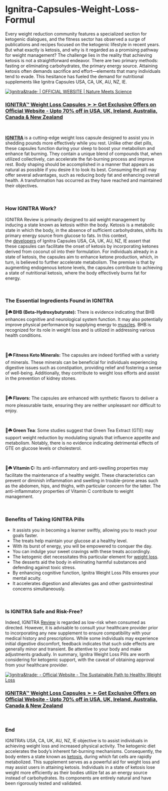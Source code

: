 # Ignitra-Capsules-Weight-Loss-Formul

<p>Every weight reduction community features a specialized section for ketogenic dialogues, and the fitness sector has observed a surge of publications and recipes focused on the ketogenic lifestyle in recent years. But what exactly is ketosis, and why is it regarded as a promising pathway for weight management? The challenge lies in the reality that achieving ketosis is not a straightforward endeavor. There are two primary methods: fasting or eliminating carbohydrates, the primary energy source. Attaining ketosis often demands sacrifice and effort&mdash;elements that many individuals tend to evade. This hesitance has fueled the demand for nutritional supplements like Ignitra Capsules USA, CA, UK, AU, NZ, IE.&nbsp;</p>
<p><a href="https://academly.org/recommends/ignitra/"><img src="https://jpcdn.it/img/5840e7b8eb5a7fead657b144730c826a.png" alt="Ignitra&amp;trade; | OFFICIAL WEBSITE | Nature Meets Science" border="0" /></a></p>
<h3><strong><a href="https://academly.org/recommends/ignitra/"><u>IGNITRA&trade; Weight Loss Capsules ➢ ➢ Get Exclusive Offers on Official Website - Upto 70% off in USA, UK, Ireland, Australia, Canada &amp; New Zealand</u></a></strong></h3>
<p>&nbsp;</p>
<p><strong><a href="https://ignitracapsules.com/">IGNITRA</a></strong><strong>&nbsp;</strong>is a cutting-edge weight loss capsule designed to assist you in shedding pounds more effectively while you rest. Unlike other diet pills, these capsules function during your sleep to boost your metabolism and enhance fat burning. They contain a unique blend of compounds that, when utilized collectively, can accelerate the fat-burning process and improve rest. Body shaping should be accomplished in a manner that appears as natural as possible if you desire it to look its best. Consuming the pill may offer several advantages, such as reducing body fat and enhancing overall health. A transformation has occurred as they have reached and maintained their objectives.&nbsp;</p>
<p>&nbsp;</p>
<h3><strong>How IGNITRA Work?</strong></h3>
<p>IGNITRA Review is primarily designed to aid weight management by inducing a state known as ketosis within the body. Ketosis is a metabolic state in which the body, in the absence of sufficient carbohydrates, shifts its primary energy source from glucose to fats. In this context, the&nbsp;<a href="https://silensensecalmears.com/">developers</a>&nbsp;of Ignitra Capsules USA, CA, UK, AU, NZ, IE assert that these capsules can facilitate the onset of ketosis by incorporating ketones derived from coconut oil into their formulation. For individuals already in a state of ketosis, the capsules aim to enhance ketone production, which, in turn, is believed to further accelerate metabolism. The premise is that by augmenting endogenous ketone levels, the capsules contribute to achieving a state of nutritional ketosis, where the body effectively burns fat for energy.</p>
<p>&nbsp;</p>
<h3><strong>The Essential Ingredients Found in IGNITRA&nbsp;</strong></h3>
<p><strong>🍁☘️ BHB (Beta-Hydroxybutyrate):&nbsp;</strong>There is evidence indicating that BHB enhances cognitive and neurological system function. It may also potentially improve physical performance by supplying energy to&nbsp;<a href="https://theglucotonic.com/">muscles</a>. BHB is recognized for its role in weight loss and is utilized in addressing various health conditions.</p>
<p>&nbsp;</p>
<p><strong>🍁☘️ Fitness Keto Minerals:</strong>&nbsp;The capsules are indeed fortified with a variety of minerals. These minerals can be beneficial for individuals experiencing digestive issues such as constipation, providing relief and fostering a sense of well-being. Additionally, they contribute to weight loss efforts and assist in the prevention of kidney stones.&nbsp;</p>
<p>&nbsp;</p>
<p><strong>🍁☘️ Flavors:</strong>&nbsp;The capsules are enhanced with synthetic flavors to deliver a more pleasurable taste, ensuring they are neither unpleasant nor difficult to enjoy.&nbsp;</p>
<p>&nbsp;</p>
<p><strong>🍁☘️ Green Tea</strong>: Some studies suggest that Green Tea Extract (GTE) may support weight reduction by modulating signals that influence appetite and metabolism. Notably, there is no evidence indicating detrimental effects of GTE on glucose levels or cholesterol.&nbsp;</p>
<p>&nbsp;</p>
<p><strong>🍁☘️ Vitamin C:&nbsp;</strong>Its anti-inflammatory and anti-swelling properties may facilitate the maintenance of a healthy weight. These characteristics can prevent or diminish inflammation and swelling in trouble-prone areas such as the abdomen, hips, and thighs, with particular concern for the latter. The anti-inflammatory properties of Vitamin C contribute to weight management.&nbsp;</p>
<p>&nbsp;</p>
<h3><strong>Benefits of Taking IGNITRA Pills</strong></h3>
<ul>
<li>It assists you in becoming a learner swiftly, allowing you to reach your goals faster.</li>
<li>The treats help maintain your glucose at a healthy level.</li>
<li>With its burst of energy, you will be empowered to conquer the day.</li>
<li>You can indulge your sweet cravings with these treats accordingly.</li>
<li>The ketogenic diet necessitates this particular element for&nbsp;<a href="https://diabexfree.fr/">weight loss</a>.</li>
<li>The desserts aid the body in eliminating harmful substances and defending against toxic stress.</li>
<li>By enhancing cognitive function, Ignitra Weight Loss Pills ensures your mental acuity.</li>
<li>It accelerates digestion and alleviates gas and other gastrointestinal concerns simultaneously.</li>
</ul>
<p>&nbsp;</p>
<h3><strong>Is IGNITRA Safe and Risk-Free?&nbsp;</strong></h3>
<p>Indeed, IGNITRA&nbsp;<a href="https://diabexfree.de/">Review</a>&nbsp;is regarded as low-risk when consumed as directed. However, it is advisable to consult your healthcare provider prior to incorporating any new supplement to ensure compatibility with your medical history and prescriptions. While some individuals may experience initial digestive discomfort, feedback indicates that such side effects are generally minor and transient. Be attentive to your body and make adjustments gradually. In summary, Ignitra Weight Loss Pills are worth considering for ketogenic support, with the caveat of obtaining approval from your healthcare provider.</p>
<p><a href="https://academly.org/recommends/ignitra/"><img src="https://jpcdn.it/img/1c6bd1c21c4348363f6fd6fa8ea6fd49.jpg" alt="Ignitra&amp;trade; - Official Website - The Sustainable Path to Healthy Weight Loss" border="0" /></a></p>
<h3><strong><a href="https://academly.org/recommends/ignitra/"><u>IGNITRA&trade; Weight Loss Capsules ➢ ➢ Get Exclusive Offers on Official Website - Upto 70% off in USA, UK, Ireland, Australia, Canada &amp; New Zealand</u></a></strong></h3>
<p>&nbsp;</p>
<h3><strong>End&nbsp;</strong></h3>
<p>IGNITRA&rsquo;s USA, CA, UK, AU, NZ, IE objective is to assist individuals in achieving weight loss and increased physical activity. The ketogenic diet accelerates the body&rsquo;s inherent fat-burning mechanisms. Consequently, the body enters a state known as&nbsp;<a href="https://leava.org.uk/">ketosis</a>, during which fat cells are rapidly metabolized. This supplement serves as a powerful aid for weight loss and may assist users in attaining ketosis. Individuals in a state of ketosis lose weight more efficiently as their bodies utilize fat as an energy source instead of carbohydrates. Its components are entirely natural and have been rigorously tested and validated.</p>
